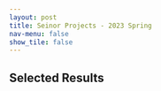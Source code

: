 ```yaml
---
layout: post
title: Seinor Projects - 2023 Spring
nav-menu: false
show_tile: false
---
```


## Selected Results

<div id="contents">

<script>
// https://stackoverflow.com/questions/610406/javascript-equivalent-to-printf-string-format
// First, checks if it isn't implemented yet.
if (!String.prototype.format) {
  String.prototype.format = function() {
    var args = arguments;
    return this.replace(/{(\d+)}/g, function(match, number) { 
      return typeof args[number] != 'undefined'
        ? args[number]
        : match
      ;
    });
  };
}

function dynamicallyLoadScript(url) {
    var script = document.createElement("script");  // create a script DOM node
    script.src = url;  // set its src to the provided URL

    document.head.appendChild(script);  // add it to the end of the head section of the page (could change 'head' to 'body' to add it to the end of the body section instead)
}

dynamicallyLoadScript('../senior-projs.js');

window.onload = function () {
	var projs = senior_projs;
	var contents_code = '';
	var showCount = 0;
	for(var i = 0; i < projs.length; i++) 
	{
		var proj = projs[i];
		var show = false;

		if(proj.year==2023 && proj.season=='spring')
			show = true;

		if(show)
		{
			if(showCount % 2 == 0)
				contents_code += '<div class="row">';

			contents_code += '<div class="6u 12u$(small)">';
			contents_code += '<br id="{0}"/><br/>'.format(proj.id);
			contents_code += '<b>{0}</b><br/>'.format(proj.title);
			contents_code += '{0}<br/>'.format(proj.authors);
			contents_code += '<div id="iframe_container"> <div id="iframe">';
			contents_code += '{0}'.format(proj.video_iframe);;
			contents_code += '</div></div>';
			contents_code += '</div>';

			if(showCount % 2 == 1 || i == projs.length-1)
				contents_code += '</div>';

			showCount += 1;
		}
	}

	var contents = document.getElementById("contents");
	contents.innerHTML = contents_code;
}


</script>

</div>
